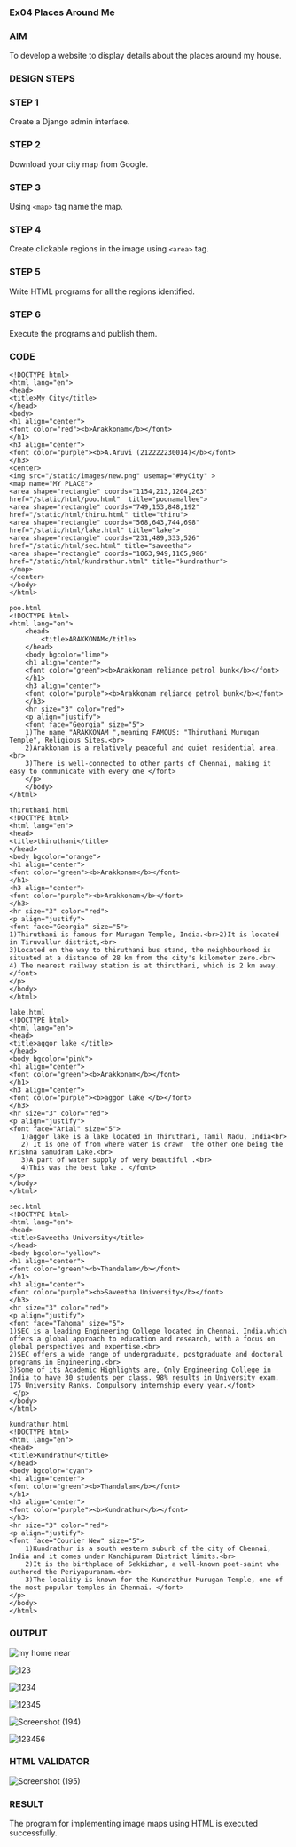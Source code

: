 ### Ex04 Places Around Me

### AIM

To develop a website to display details about the places around my house.

### DESIGN STEPS

### STEP 1

Create a Django admin interface.

### STEP 2

Download your city map from Google.

### STEP 3

Using ```<map>``` tag name the map.

### STEP 4

Create clickable regions in the image using ```<area>``` tag.

### STEP 5

Write HTML programs for all the regions identified.

### STEP 6

Execute the programs and publish them.

### CODE
```
<!DOCTYPE html>
<html lang="en">
<head>
<title>My City</title>
</head>
<body>
<h1 align="center">
<font color="red"><b>Arakkonam</b></font>
</h1>
<h3 align="center">
<font color="purple"><b>A.Aruvi (212222230014)</b></font>
</h3>
<center>
<img src="/static/images/new.png" usemap="#MyCity" >
<map name="MY PLACE">
<area shape="rectangle" coords="1154,213,1204,263" href="/static/html/poo.html"  title="poonamallee">
<area shape="rectangle" coords="749,153,848,192" href="/static/html/thiru.html" title="thiru">
<area shape="rectangle" coords="568,643,744,698" href="/static/html/lake.html" title="lake">
<area shape="rectangle" coords="231,489,333,526" href="/static/html/sec.html" title="saveetha">
<area shape="rectangle" coords="1063,949,1165,986" href="/static/html/kundrathur.html" title="kundrathur">
</map>
</center>
</body>
</html>

poo.html
<!DOCTYPE html>
<html lang="en">
    <head>
        <title>ARAKKONAM</title>
    </head>
    <body bgcolor="lime">
    <h1 align="center">
    <font color="green"><b>Arakkonam reliance petrol bunk</b></font>
    </h1>
    <h3 align="center">
    <font color="purple"><b>Arakkonam reliance petrol bunk</b></font>
    </h3>
    <hr size="3" color="red">
    <p align="justify">
    <font face="Georgia" size="5">
    1)The name "ARAKKONAM ",meaning FAMOUS: "Thiruthani Murugan Temple", Religious Sites.<br>
    2)Arakkonam is a relatively peaceful and quiet residential area.<br> 
    3)There is well-connected to other parts of Chennai, making it easy to communicate with every one </font>
    </p>
    </body>
</html>

thiruthani.html
<!DOCTYPE html>
<html lang="en">
<head>
<title>thiruthani</title>
</head>
<body bgcolor="orange">
<h1 align="center">
<font color="green"><b>Arakkonam</b></font>
</h1>
<h3 align="center">
<font color="purple"><b>Arakkonam</b></font>
</h3>
<hr size="3" color="red">
<p align="justify">
<font face="Georgia" size="5">
1)Thiruthani is famous for Murugan Temple, India.<br>2)It is located in Tiruvallur district,<br>
3)Located on the way to thiruthani bus stand, the neighbourhood is situated at a distance of 28 km from the city's kilometer zero.<br>
4) The nearest railway station is at thiruthani, which is 2 km away.</font>
</p>
</body>
</html>

lake.html
<!DOCTYPE html>
<html lang="en">
<head>
<title>aggor lake </title>
</head>
<body bgcolor="pink">
<h1 align="center">
<font color="green"><b>Arakkonam</b></font>
</h1>
<h3 align="center">
<font color="purple"><b>aggor lake </b></font>
</h3>
<hr size="3" color="red">
<p align="justify">
<font face="Arial" size="5">
   1)aggor lake is a lake located in Thiruthani, Tamil Nadu, India<br>
   2) It is one of from where water is drawn  the other one being the Krishna samudram Lake.<br>
   3)A part of water supply of very beautiful .<br>
   4)This was the best lake . </font>
</p>
</body>
</html>

sec.html
<!DOCTYPE html>
<html lang="en">
<head>
<title>Saveetha University</title>
</head>
<body bgcolor="yellow">
<h1 align="center">
<font color="green"><b>Thandalam</b></font>
</h1>
<h3 align="center">
<font color="purple"><b>Saveetha University</b></font>
</h3>
<hr size="3" color="red">
<p align="justify">
<font face="Tahoma" size="5">
1)SEC is a leading Engineering College located in Chennai, India.which offers a global approach to education and research, with a focus on global perspectives and expertise.<br>
2)SEC offers a wide range of undergraduate, postgraduate and doctoral programs in Engineering.<br>
3)Some of its Academic Highlights are, Only Engineering College in India to have 30 students per class. 98% results in University exam. 175 University Ranks. Compulsory internship every year.</font>
 </p>
</body>
</html>

kundrathur.html
<!DOCTYPE html>
<html lang="en">
<head>
<title>Kundrathur</title>
</head>
<body bgcolor="cyan">
<h1 align="center">
<font color="green"><b>Thandalam</b></font>
</h1>
<h3 align="center">
<font color="purple"><b>Kundrathur</b></font>
</h3>
<hr size="3" color="red">
<p align="justify">
<font face="Courier New" size="5">
    1)Kundrathur is a south western suburb of the city of Chennai, India and it comes under Kanchipuram District limits.<br>
    2)It is the birthplace of Sekkizhar, a well-known poet-saint who authored the Periyapuranam.<br>
    3)The locality is known for the Kundrathur Murugan Temple, one of the most popular temples in Chennai. </font>
</p>
</body>
</html> 
```

### OUTPUT

![my home near](https://github.com/Anandanaruvi/NearMe/assets/120443233/7542fe18-9b08-4938-b1e6-c1cb47619937)

![123](https://github.com/Anandanaruvi/NearMe/assets/120443233/3a4dc2fa-8d94-4cd1-8e3e-0636a3797b13)

![1234](https://github.com/Anandanaruvi/NearMe/assets/120443233/2ef8e655-ea9e-4134-95e5-311af8e86e5a)

![12345](https://github.com/Anandanaruvi/NearMe/assets/120443233/7581e450-cc82-4adf-85a7-e1addf91db79)

![Screenshot (194)](https://github.com/Anandanaruvi/NearMe/assets/120443233/d90f7488-13d4-4243-8285-78b89c4d94ac)

![123456](https://github.com/Anandanaruvi/NearMe/assets/120443233/51230d99-230f-4e6c-8c86-eeae1429357f)

### HTML VALIDATOR

![Screenshot (195)](https://github.com/Anandanaruvi/NearMe/assets/120443233/3f2fb387-fb26-44fa-857b-d1a6e83235f1)


### RESULT

The program for implementing image maps using HTML is executed successfully.
